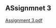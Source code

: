 ## ASsignmnet 3 
[Assignment 3.pdf](https://github.com/syedfahadshah-f7/OOPs-lab-tasks/files/15166002/Assignment.3.pdf)

